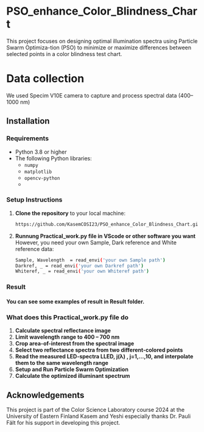 # PSO_enhance_Color_Blindness_Chart
This project focuses on designing optimal illumination spectra using Particle Swarm Optimiza-tion (PSO) to minimize or maximize differences between selected points in a color blindness test chart.

# Data collection
We used Specim V10E camera to capture and process spectral data (400–1000 nm)

## Installation

### Requirements
- Python 3.8 or higher
- The following Python libraries:
  - `numpy`
  - `matplotlib`
  - `opencv-python`
  - 
### Setup Instructions
1. **Clone the repository** to your local machine:
   ```bash
   https://github.com/KasemCOSI23/PSO_enhance_Color_Blindness_Chart.git
   ```
2. **Runnung Practical_work.py file in VScode or other software you want** However, you need your own Sample, Dark reference and White reference data:
   ```bash
   Sample, Wavelength  = read_envi('your own Sample path')
   Darkref, _ = read_envi('your own Darkref path')
   Whiteref, _ = read_envi('your own Whiteref path')

   ```
### Result
#### You can see some examples of result in Result folder.

### What does this Practical_work.py file do
1. **Calculate spectral reflectance image** 
2. **Limit wavelength range to 400 – 700 nm**
3. **Crop area-of-interest from the spectral image**
4. **Select two reflectance spectra from two different-colored points**
5. **Read the measured LED-spectra LLED, j(λ) , j=1,…,10, and interpolate them to the same wavelength range**
6. **Setup and Run Particle Swarm Optimization**
7. **Calculate the optimized illuminant spectrum**
   

## Acknowledgements
This project is part of the Color Science Laboratory course 2024 at the University of Eastern Finland
Kasem and Yeshi especially thanks Dr. Pauli Fält for his support in developing this project.

